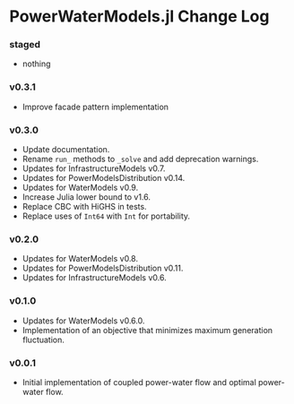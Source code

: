 PowerWaterModels.jl Change Log
==============================

### staged
- nothing

### v0.3.1
- Improve facade pattern implementation

### v0.3.0
- Update documentation.
- Rename `run_` methods to `_solve` and add deprecation warnings.
- Updates for InfrastructureModels v0.7.
- Updates for PowerModelsDistribution v0.14.
- Updates for WaterModels v0.9.
- Increase Julia lower bound to v1.6.
- Replace CBC with HiGHS in tests.
- Replace uses of `Int64` with `Int` for portability.

### v0.2.0
- Updates for WaterModels v0.8.
- Updates for PowerModelsDistribution v0.11.
- Updates for InfrastructureModels v0.6.

### v0.1.0
- Updates for WaterModels v0.6.0.
- Implementation of an objective that minimizes maximum generation fluctuation.

### v0.0.1
- Initial implementation of coupled power-water flow and optimal power-water flow.
